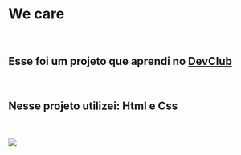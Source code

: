 <h1>We care</h1>
<br>
<h2>Esse foi um projeto que aprendi no <a href="https=//rodolfomori.com.br">DevClub</a></h2>
<br>
<h2>Nesse projeto utilizei: Html e Css</h2> 
<br>
<br>
<img src="https://github.com/ricardotramiro/Nos-importamos/blob/main/Captura%20de%20tela%202025-02-24%20161320.png?raw=true">
